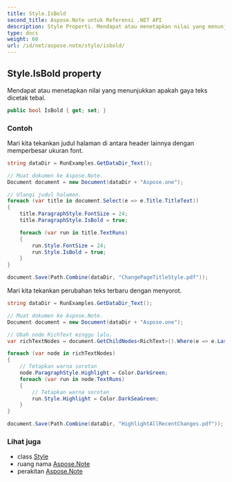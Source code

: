 ```yaml
---
title: Style.IsBold
second_title: Aspose.Note untuk Referensi .NET API
description: Style Properti. Mendapat atau menetapkan nilai yang menunjukkan apakah gaya teks dicetak tebal.
type: docs
weight: 60
url: /id/net/aspose.note/style/isbold/
---
```

## Style.IsBold property

Mendapat atau menetapkan nilai yang menunjukkan apakah gaya teks dicetak tebal.

```csharp
public bool IsBold { get; set; }
```

### Contoh

Mari kita tekankan judul halaman di antara header lainnya dengan memperbesar ukuran font.

```csharp
string dataDir = RunExamples.GetDataDir_Text();

// Muat dokumen ke Aspose.Note.
Document document = new Document(dataDir + "Aspose.one");

// Ulangi judul halaman.
foreach (var title in document.Select(e => e.Title.TitleText))
{
    title.ParagraphStyle.FontSize = 24;
    title.ParagraphStyle.IsBold = true;

    foreach (var run in title.TextRuns)
    {
        run.Style.FontSize = 24;
        run.Style.IsBold = true;
    }
}

document.Save(Path.Combine(dataDir, "ChangePageTitleStyle.pdf"));
```

Mari kita tekankan perubahan teks terbaru dengan menyorot.

```csharp
string dataDir = RunExamples.GetDataDir_Text();

// Muat dokumen ke Aspose.Note.
Document document = new Document(dataDir + "Aspose.one");

// Ubah node RichText minggu lalu.
var richTextNodes = document.GetChildNodes<RichText>().Where(e => e.LastModifiedTime >= DateTime.Today.Subtract(TimeSpan.FromDays(7)));

foreach (var node in richTextNodes)
{
    // Tetapkan warna sorotan
    node.ParagraphStyle.Highlight = Color.DarkGreen;
    foreach (var run in node.TextRuns)
    {
        // Tetapkan warna sorotan
        run.Style.Highlight = Color.DarkSeaGreen;
    }
}

document.Save(Path.Combine(dataDir, "HighlightAllRecentChanges.pdf"));
```

### Lihat juga

* class [Style](../)
* ruang nama [Aspose.Note](../../style/)
* perakitan [Aspose.Note](../../../)


